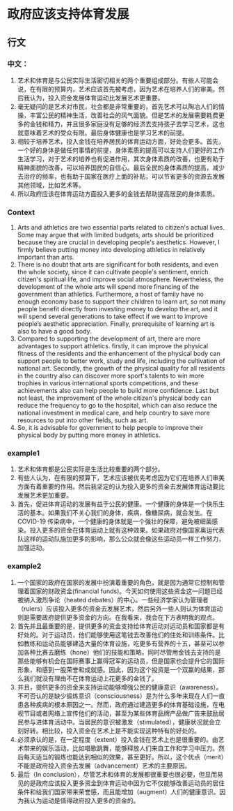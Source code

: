 # 政府应该支持体育发展

## 行文
### 中文：
1. 艺术和体育是与公民实际生活密切相关的两个重要组成部分。有些人可能会说，在有限的预算内，艺术应该首先被考虑，因为艺术在培养人们的审美。然后我认为，投入资金发展体育运动比发展艺术更重要。
2. 毫无疑问的是艺术对市民，社会都是非常重要的，首先艺术可以陶冶人们的情操，丰富公民的精神生活，改善社会的风气面貌。但是艺术的发展需要耗费更多的金钱和精力，并且很多家庭没有足够的经济去支持孩子去学习艺术，这也就意味着艺术的受众有限。最后身体健康也是学习艺术的前提。
3. 相较于培养艺术，投入金钱在培养居民的体育运动方面，好处会更多。首先，一个好的身体是做任何事情的前提，身体素质的提高可以支持人们更好的工作生活学习，对于艺术的培养也有促进作用，其次身体素质的改善，也更有助于精神面貌的改善，可以培养国民的自信心。最后全民的身体素质的提高，减少去治疗的频率，也有助于国家在医疗上面的补贴，可以节省更多的资源去发展其他领域，比如艺术等。
4. 所以政府应该在体育运动方面投入更多的金钱去帮助提高居民的身体素质。

### Context
1. Arts and athletics are two essential parts related to citizen's actual lives. Some may argue that with limited budgets, arts should be prioritized because they are crucial in developing people's aesthetics. However, I firmly believe putting money into developing athletics in relatively important than arts.
2. There is no doubt that arts are significant for both residents, and even the whole society, since it can cultivate people's sentiment, enrich citizen's spiritual life, and improve social atmosphere. Nevertheless, the development of the whole arts will spend more financing of the government than athletics. Furthermore, a host of family have no enough economy base to support their children to learn art, so not many people benefit directly from investing money to develop the art, and it will spend several generations to take effect if we want to improve people’s aesthetic appreciation. Finally, prerequisite of learning art is also to have a good body.
3. Compared to supporting the development of art, there are more advantages to support athletics. firstly, it can improve the physical fitness of the residents and the enhancement of the physical body can support people to better work, study and life, including the cultivation of national art. Secondly, the growth of the physical quality for all residents in the country also can discover more sport's talents to win more trophies in various international sports competitions, and these achievements also can help people to build more confidence. Last but not least, the improvement of the whole citizen's physical body can reduce the frequency to go to the hospital, which can also reduce the national investment in medical care, and help country to save more resources to put into other fields, such as art.
4. So, it is advisable for government to help people to improve their physical body by putting more money in athletics.

### example1
1. 艺术和体育都是公民实际是生活比较重要的两个部分。
2. 有些人认为，在有限的预算下，艺术应该被优先考虑因为它们在培养人们审美方面有着重要的作用。然后我坚定的认为投入更多的资金去发展体育运动要比发展艺术更加重要。
3. 首先，促进体育运动的发展有益于公民的健康。一个健康的身体是一个快乐生活的基本。如果我们不关心我们的身体，疾病，像糖尿病，就会发生。在 COVID-19 传染病中，一个健康的身体就是一个强壮的保障，避免被细菌感染。投入更多的资金在体育运动上就有这种效果。如果政府对像国家奥运代表队这样的运动队施加更多的影响，那么公众就会像这些运动员一样工作努力，加强运动。

### example2
1. 一个国家的政府在国家的发展中扮演着重要的角色，就是因为通常它控制和管理着国家的财政资金(financial funds)。今天如何使用这些资金这一问题已经被纳入激烈争论（heated debates）的中心。一些经济学家认为管理者（rulers）应该投入更多的资金去发展艺术，然后另外一些人则认为体育运动则是需要政府提供更多资金的方向。在我看来，我会在下方表明我的观点。
2. 首先并且最重要的是，提供更多的资金支持给体育运动对运动员和国家都是有好处的。对于运动员，他们能够使用这笔钱去改善他们的住处和训练条件。比如教练和运动员能够建造大量的体育设施，吃更多有营养的十五，甚至可以参加各种比赛去磨练（hone）他们的技能和策略。同时尽管用金钱去支持的是那些能够有机会在国际赛事上赢得冠军的运动员，但是国家也会提升它的国际形象，和感到一股荣誉和成就感。因此，因为这个投资是一个双赢的结果，那么我们就没有理由不在体育运动上花更多的金钱了。
3. 并且，提供更多的资金来支持运动能够增强公民的健康意识（awareness）。不可否认的是缺少锻炼意识（consciousness）是为什么多年来现在人们一直患各种疾病的根本原因之一。然而，政府通过建造更多的体育基础设施，在电视节目或者网络上宣传他们的活动，甚至为某些体育品牌产品做广告来鼓励居民参与进体育活动中。当居民的意识被激发（stimulated），健康状况就会立刻好转。相比较，投入资金在艺术上是不能实现这种特有的好处的。
4. 必须承认的是，在一定程度（extent）投入金钱在艺术上也是很重要的。由艺术带来的娱乐活动，比如唱歌跳舞，能够释放人们来自工作和学习中压力。然后每天适当的锻炼也能达到相似的效果，甚至更好。所以，这个优点（merit）不能是政府投入资金去发展（advancement）艺术的主要原因。
5. 最后（In conclusion），尽管艺术和体育的发展都很重要也很必要，但显而易见的是政府应该投入更多资金到体育运动中因为它不仅能够改善运动员的居住条件和给我们国家带来荣誉感，而且能增加（augment）人们的健康意识。因为我认为运动是值得政府投入更多的资金的。